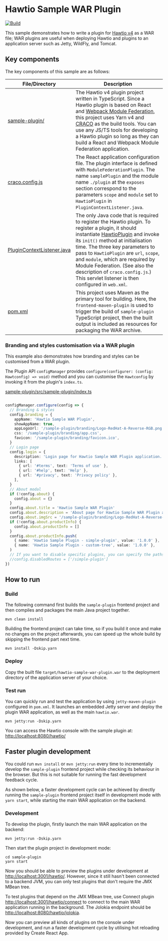 # Hawtio Sample WAR Plugin

[![Build](https://github.com/hawtio/hawtio-sample-war-plugin-ts/actions/workflows/build.yml/badge.svg)](https://github.com/hawtio/hawtio-sample-war-plugin-ts/actions/workflows/build.yml)

This sample demonstrates how to write a plugin for [Hawtio v4](https://github.com/hawtio/hawtio) as a WAR file; WAR plugins are useful when deploying Hawtio and plugins to an application server such as Jetty, WildFly, and Tomcat.

## Key components

The key components of this sample are as follows:

| File/Directory | Description |
| -------------- | ----------- |
| [sample-plugin/](./sample-plugin) | The Hawtio v4 plugin project written in TypeScript. Since a Hawtio plugin is based on React and [Webpack Module Federation](https://module-federation.github.io/), this project uses Yarn v4 and [CRACO](https://craco.js.org/) as the build tools. You can use any JS/TS tools for developing a Hawtio plugin so long as they can build a React and Webpack Module Federation application. |
| [craco.config.js](./sample-plugin/craco.config.js) | The React application configuration file. The plugin interface is defined with `ModuleFederationPlugin`. The name `samplePlugin` and the module name `./plugin` at the `exposes` section correspond to the parameters `scope` and `module` set to `HawtioPlugin` in `PluginContextListener.java`. |
| [PluginContextListener.java](./src/main/java/io/hawt/examples/sampleplugin/PluginContextListener.java) | The only Java code that is required to register the Hawtio plugin. To register a plugin, it should instantiate [HawtioPlugin](https://github.com/hawtio/hawtio/blob/hawtio-3.0-M3/hawtio-plugin-mbean/src/main/java/io/hawt/web/plugin/HawtioPlugin.java) and invoke its `init()` method at initialisation time. The three key parameters to pass to `HawtioPlugin` are `url`, `scope`, and `module`, which are required by Module Federation. (See also the description of `craco.config.js`.) This servlet listener is then configured in `web.xml`. |
| [pom.xml](./pom.xml) | This project uses Maven as the primary tool for building. Here, the `frontend-maven-plugin` is used to trigger the build of `sample-plugin` TypeScript project, then the built output is included as resources for packaging the WAR archive. |

### Branding and styles customisation via a WAR plugin

This example also demonstrates how branding and styles can be customised from a WAR plugin.

The Plugin API `configManager` provides `configure(configurer: (config: Hawtconfig) => void)` method and you can customise the `Hawtconfig` by invoking it from the plugin's `index.ts`.

[sample-plugin/src/sample-plugin/index.ts](sample-plugin/src/sample-plugin/index.ts)

```typescript

configManager.configure(config => {
  // Branding & styles
  config.branding = {
    appName: 'Hawtio Sample WAR Plugin',
    showAppName: true,
    appLogoUrl: '/sample-plugin/branding/Logo-RedHat-A-Reverse-RGB.png',
    css: '/sample-plugin/branding/app.css',
    favicon: '/sample-plugin/branding/favicon.ico',
  }
  // Login page
  config.login = {
    description: 'Login page for Hawtio Sample WAR Plugin application.',
    links: [
      { url: '#terms', text: 'Terms of use' },
      { url: '#help', text: 'Help' },
      { url: '#privacy', text: 'Privacy policy' },
    ],
  }
  // About modal
  if (!config.about) {
    config.about = {}
  }
  config.about.title = 'Hawtio Sample WAR Plugin'
  config.about.description = 'About page for Hawtio Sample WAR Plugin application.'
  config.about.imgSrc = '/sample-plugin/branding/Logo-RedHat-A-Reverse-RGB.png'
  if (!config.about.productInfo) {
    config.about.productInfo = []
  }
  config.about.productInfo.push(
    { name: 'Hawtio Sample Plugin - simple-plugin', value: '1.0.0' },
    { name: 'Hawtio Sample Plugin - custom-tree', value: '1.0.0' },
  )
  // If you want to disable specific plugins, you can specify the paths to disable them.
  //config.disabledRoutes = ['/simple-plugin']
})
```

## How to run

### Build

The following command first builds the `sample-plugin` frontend project and then compiles and packages the main Java project together.

```console
mvn clean install
```

Building the frontend project can take time, so if you build it once and make no changes on the project afterwards, you can speed up the whole build by skipping the frontend part next time.

```console
mvn install -Dskip.yarn
```

### Deploy

Copy the built file `target/hawtio-sample-war-plugin.war` to the deployment directory of the application server of your choice.

### Test run

You can quickly run and test the application by using `jetty-maven-plugin` configured in `pom.xml`. It launches an embedded Jetty server and deploy the plugin WAR application, as well as the main `hawtio.war`.

```console
mvn jetty:run -Dskip.yarn
```

You can access the Hawtio console with the sample plugin at: <http://localhost:8080/hawtio/>

## Faster plugin development

You could run `mvn install` or `mvn jetty:run` every time to incrementally develop the `sample-plugin` frontend project while checking its behaviour in the browser. But this is not suitable for running the fast development feedback cycle.

As shown below, a faster development cycle can be achieved by directly running the `sample-plugin` frontend project itself in development mode with `yarn start`, while starting the main WAR application on the backend.

### Development

To develop the plugin, firstly launch the main WAR application on the backend:

```console
mvn jetty:run -Dskip.yarn
```

Then start the plugin project in development mode:

```console
cd sample-plugin
yarn start
```

Now you should be able to preview the plugins under development at <http://localhost:3001/hawtio/>. However, since it still hasn't been connected to a backend JVM, you can only test plugins that don't require the JMX MBean tree.

To test plugins that depend on the JMX MBean tree, use Connect plugin <http://localhost:3001/hawtio/connect> to connect to the main WAR application running in the background. The Jolokia endpoint should be <http://localhost:8080/hawtio/jolokia>.

Now you can preview all kinds of plugins on the console under development, and run a faster development cycle by utilising hot reloading provided by Create React App.
